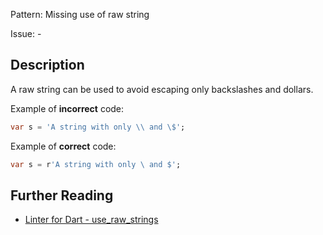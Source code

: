 Pattern: Missing use of raw string

Issue: -

## Description

A raw string can be used to avoid escaping only backslashes and dollars.

Example of **incorrect** code:
```dart
var s = 'A string with only \\ and \$';
```

Example of **correct** code:
```dart
var s = r'A string with only \ and $';
```

## Further Reading

* [Linter for Dart - use_raw_strings](https://dart.dev/tools/linter-rules/use_raw_strings)